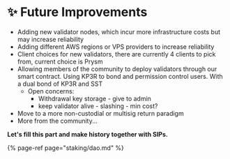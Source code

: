 # ✨ Future Improvements

* Adding new validator nodes, which incur more infrastructure costs but may increase reliability
* Adding different AWS regions or VPS providers to increase reliability
* Client choices for new validators, there are currently 4 clients to pick from, current choice is Prysm
* Allowing members of the community to deploy validators through our smart contract. Using KP3R to bond and permission control users. With a dual bond of KP3R and SST
  * Open concerns:
    * Withdrawal key storage - give to admin
    * keep validator alive - slashing - min cost?
* Move to a more non-custodial or multisig return paradigm
* More from the community...

**Let's fill this part and make history together with SIPs.**

{% page-ref page="staking/dao.md" %}



